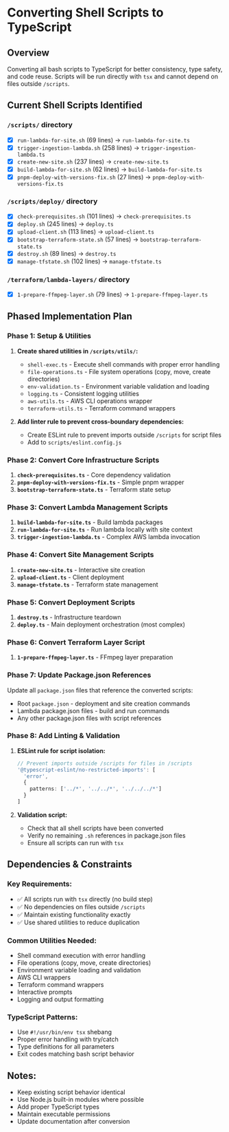 # Converting Shell Scripts to TypeScript

## Overview
Converting all bash scripts to TypeScript for better consistency, type safety, and code reuse. Scripts will be run directly with `tsx` and cannot depend on files outside `/scripts`.

## Current Shell Scripts Identified

### `/scripts/` directory
- [x] `run-lambda-for-site.sh` (69 lines) → `run-lambda-for-site.ts`
- [x] `trigger-ingestion-lambda.sh` (258 lines) → `trigger-ingestion-lambda.ts`
- [x] `create-new-site.sh` (237 lines) → `create-new-site.ts`
- [x] `build-lambda-for-site.sh` (62 lines) → `build-lambda-for-site.ts`
- [x] `pnpm-deploy-with-versions-fix.sh` (27 lines) → `pnpm-deploy-with-versions-fix.ts`

### `/scripts/deploy/` directory
- [x] `check-prerequisites.sh` (101 lines) → `check-prerequisites.ts`
- [x] `deploy.sh` (245 lines) → `deploy.ts`
- [x] `upload-client.sh` (113 lines) → `upload-client.ts`
- [x] `bootstrap-terraform-state.sh` (57 lines) → `bootstrap-terraform-state.ts`
- [x] `destroy.sh` (89 lines) → `destroy.ts`
- [x] `manage-tfstate.sh` (102 lines) → `manage-tfstate.ts`

### `/terraform/lambda-layers/` directory
- [x] `1-prepare-ffmpeg-layer.sh` (79 lines) → `1-prepare-ffmpeg-layer.ts`

## Phased Implementation Plan

### Phase 1: Setup & Utilities
1. **Create shared utilities in `/scripts/utils/`:**
   - `shell-exec.ts` - Execute shell commands with proper error handling
   - `file-operations.ts` - File system operations (copy, move, create directories)
   - `env-validation.ts` - Environment variable validation and loading
   - `logging.ts` - Consistent logging utilities
   - `aws-utils.ts` - AWS CLI operations wrapper
   - `terraform-utils.ts` - Terraform command wrappers

2. **Add linter rule to prevent cross-boundary dependencies:**
   - Create ESLint rule to prevent imports outside `/scripts` for script files
   - Add to `scripts/eslint.config.js`

### Phase 2: Convert Core Infrastructure Scripts
1. **`check-prerequisites.ts`** - Core dependency validation
2. **`pnpm-deploy-with-versions-fix.ts`** - Simple pnpm wrapper
3. **`bootstrap-terraform-state.ts`** - Terraform state setup

### Phase 3: Convert Lambda Management Scripts  
1. **`build-lambda-for-site.ts`** - Build lambda packages
2. **`run-lambda-for-site.ts`** - Run lambda locally with site context
3. **`trigger-ingestion-lambda.ts`** - Complex AWS lambda invocation

### Phase 4: Convert Site Management Scripts
1. **`create-new-site.ts`** - Interactive site creation
2. **`upload-client.ts`** - Client deployment
3. **`manage-tfstate.ts`** - Terraform state management

### Phase 5: Convert Deployment Scripts
1. **`destroy.ts`** - Infrastructure teardown
2. **`deploy.ts`** - Main deployment orchestration (most complex)

### Phase 6: Convert Terraform Layer Script
1. **`1-prepare-ffmpeg-layer.ts`** - FFmpeg layer preparation

### Phase 7: Update Package.json References
Update all `package.json` files that reference the converted scripts:
- Root `package.json` - deployment and site creation commands
- Lambda package.json files - build and run commands
- Any other package.json files with script references

### Phase 8: Add Linting & Validation
1. **ESLint rule for script isolation:**
   ```typescript
   // Prevent imports outside /scripts for files in /scripts
   '@typescript-eslint/no-restricted-imports': [
     'error',
     {
       patterns: ['../*', '../../*', '../../../*']
     }
   ]
   ```

2. **Validation script:**
   - Check that all shell scripts have been converted
   - Verify no remaining `.sh` references in package.json files
   - Ensure all scripts can run with `tsx`

## Dependencies & Constraints

### Key Requirements:
- ✅ All scripts run with `tsx` directly (no build step)
- ✅ No dependencies on files outside `/scripts`
- ✅ Maintain existing functionality exactly
- ✅ Use shared utilities to reduce duplication

### Common Utilities Needed:
- Shell command execution with error handling
- File operations (copy, move, create directories)
- Environment variable loading and validation
- AWS CLI wrappers
- Terraform command wrappers
- Interactive prompts
- Logging and output formatting

### TypeScript Patterns:
- Use `#!/usr/bin/env tsx` shebang
- Proper error handling with try/catch
- Type definitions for all parameters
- Exit codes matching bash script behavior

## Notes:
- Keep existing script behavior identical
- Use Node.js built-in modules where possible
- Add proper TypeScript types
- Maintain executable permissions
- Update documentation after conversion